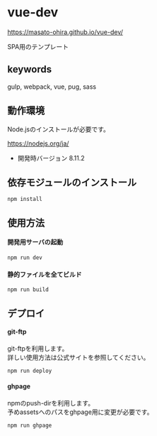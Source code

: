 # vue-dev

https://masato-ohira.github.io/vue-dev/

SPA用のテンプレート

## keywords

gulp, webpack, vue, pug, sass

## 動作環境

Node.jsのインストールが必要です。

https://nodejs.org/ja/

* 開発時バージョン 8.11.2

## 依存モジュールのインストール

```
npm install
```

## 使用方法

#### 開発用サーバの起動

```
npm run dev
```

#### 静的ファイルを全てビルド

```
npm run build
```

## デプロイ

#### git-ftp

git-ftpを利用します。   
詳しい使用方法は公式サイトを参照してください。

```
npm run deploy
```

#### ghpage

npmのpush-dirを利用します。   
予めassetsへのパスをghpage用に変更が必要です。

```
npm run ghpage
```
